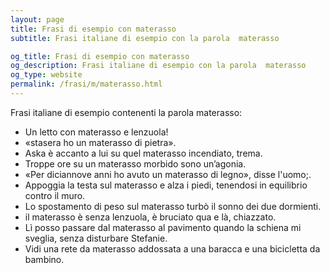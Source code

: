 ```yaml
---
layout: page
title: Frasi di esempio con materasso 
subtitle: Frasi italiane di esempio con la parola  materasso

og_title: Frasi di esempio con materasso 
og_description: Frasi italiane di esempio con la parola  materasso
og_type: website
permalink: /frasi/m/materasso.html
---
```


Frasi italiane di esempio contenenti la parola materasso:


- Un letto con materasso e lenzuola!
- «stasera ho un materasso di pietra».
- Aska è accanto a lui su quel materasso incendiato, trema.
- Troppe ore su un materasso morbido sono un’agonia.
- «Per diciannove anni ho avuto un materasso di legno», disse l'uomo;.
- Appoggia la testa sul materasso e alza i piedi, tenendosi in equilibrio contro il muro.
- Lo spostamento di peso sul materasso turbò il sonno dei due dormienti.
- il materasso è senza lenzuola, è bruciato qua e là, chiazzato.
- Lì posso passare dal materasso al pavimento quando la schiena mi sveglia, senza disturbare Stefanie.
- Vidi una rete da materasso addossata a una baracca e una bicicletta da bambino.
